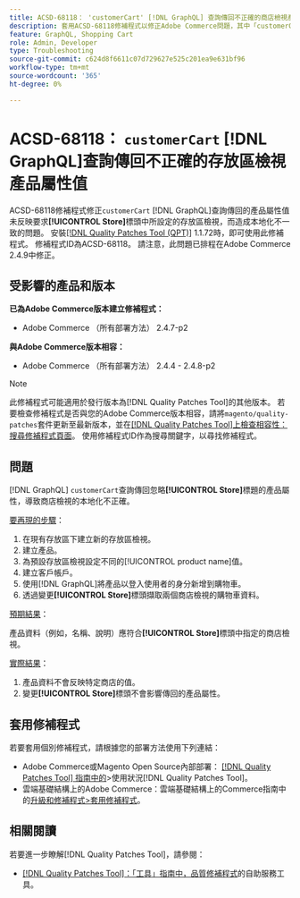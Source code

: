```yaml
---
title: ACSD-68118： 'customerCart' [!DNL GraphQL] 查詢傳回不正確的商店檢視產品屬性值
description: 套用ACSD-68118修補程式以修正Adobe Commerce問題，其中「customerCart」 [!DNL GraphQL] 查詢傳回的產品屬性值未反映要求[!UICONTROL Store]標頭中設定的商店檢視，進而導致本地化不一致。
feature: GraphQL, Shopping Cart
role: Admin, Developer
type: Troubleshooting
source-git-commit: c624d8f6611c07d729627e525c201ea9e631bf96
workflow-type: tm+mt
source-wordcount: '365'
ht-degree: 0%

---
```



# ACSD-68118： `customerCart` [!DNL GraphQL]查詢傳回不正確的存放區檢視產品屬性值

ACSD-68118修補程式修正`customerCart` [!DNL GraphQL]查詢傳回的產品屬性值未反映要求&#x200B;**[!UICONTROL Store]**&#x200B;標頭中所設定的存放區檢視，而造成本地化不一致的問題。 安裝[[!DNL Quality Patches Tool (QPT)]](/help/tools/quality-patches-tool/quality-patches-tool-to-self-serve-quality-patches.md) 1.1.72時，即可使用此修補程式。 修補程式ID為ACSD-68118。 請注意，此問題已排程在Adobe Commerce 2.4.9中修正。

## 受影響的產品和版本

**已為Adobe Commerce版本建立修補程式：**

* Adobe Commerce （所有部署方法） 2.4.7-p2

**與Adobe Commerce版本相容：**

* Adobe Commerce （所有部署方法） 2.4.4 - 2.4.8-p2

>[!NOTE]
>
>此修補程式可能適用於發行版本為[!DNL Quality Patches Tool]的其他版本。 若要檢查修補程式是否與您的Adobe Commerce版本相容，請將`magento/quality-patches`套件更新至最新版本，並在[[!DNL Quality Patches Tool]上檢查相容性：搜尋修補程式頁面](https://experienceleague.adobe.com/tools/commerce-quality-patches/index.html?lang=zh-Hant)。 使用修補程式ID作為搜尋關鍵字，以尋找修補程式。

## 問題

[!DNL GraphQL] `customerCart`查詢傳回忽略&#x200B;**[!UICONTROL Store]**&#x200B;標題的產品屬性，導致商店檢視的本地化不正確。

<u>要再現的步驟</u>：

1. 在現有存放區下建立新的存放區檢視。
1. 建立產品。
1. 為預設存放區檢視設定不同的[!UICONTROL product name]值。
1. 建立客戶帳戶。
1. 使用[!DNL GraphQL]將產品以登入使用者的身分新增到購物車。
1. 透過變更&#x200B;**[!UICONTROL Store]**&#x200B;標頭擷取兩個商店檢視的購物車資料。

<u>預期結果</u>：

產品資料（例如，名稱、說明）應符合&#x200B;**[!UICONTROL Store]**&#x200B;標頭中指定的商店檢視。

<u>實際結果</u>：

1. 產品資料不會反映特定商店的值。
1. 變更&#x200B;**[!UICONTROL Store]**&#x200B;標頭不會影響傳回的產品屬性。

## 套用修補程式

若要套用個別修補程式，請根據您的部署方法使用下列連結：

* Adobe Commerce或Magento Open Source內部部署： [[!DNL Quality Patches Tool] 指南中的](/help/tools/quality-patches-tool/usage.md)>使用狀況[!DNL Quality Patches Tool]。
* 雲端基礎結構上的Adobe Commerce：雲端基礎結構上的Commerce指南中的[升級和修補程式>套用修補程式](https://experienceleague.adobe.com/docs/commerce-cloud-service/user-guide/develop/upgrade/apply-patches.html?lang=zh-Hant)。

## 相關閱讀

若要進一步瞭解[!DNL Quality Patches Tool]，請參閱：

* [[!DNL Quality Patches Tool]：「工具」指南中，品質修補程式](/help/tools/quality-patches-tool/quality-patches-tool-to-self-serve-quality-patches.md)的自助服務工具。
